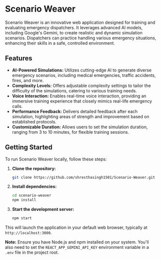 # Scenario Weaver

Scenario Weaver is an innovative web application designed for training and evaluating emergency dispatchers. It leverages advanced AI models, including Google's Gemini, to create realistic and dynamic simulation scenarios. Dispatchers can practice handling various emergency situations, enhancing their skills in a safe, controlled environment.

## Features

- **AI-Powered Simulations:** Utilizes cutting-edge AI to generate diverse emergency scenarios, including medical emergencies, traffic accidents, fires, and more.
- **Complexity Levels:** Offers adjustable complexity settings to tailor the difficulty of the simulations, catering to various training needs.
- **Voice Interaction:** Enables real-time voice interaction, providing an immersive training experience that closely mimics real-life emergency calls.
- **Performance Feedback:** Delivers detailed feedback after each simulation, highlighting areas of strength and improvement based on established protocols.
- **Customizable Duration:** Allows users to set the simulation duration, ranging from 3 to 10 minutes, for flexible training sessions.

## Getting Started

To run Scenario Weaver locally, follow these steps:

1. **Clone the repository:**
    ```bash
    git clone https://github.com/shresthasingh1501/Scenario-Weaver.git
    ```
2. **Install dependencies:**
    ```bash
    cd scenario-weaver
    npm install
    ```
3. **Start the development server:**
    ```bash
    npm start
    ```

This will launch the application in your default web browser, typically at `http://localhost:3000`.

**Note:** Ensure you have Node.js and npm installed on your system. You'll also need to set the `REACT_APP_GEMINI_API_KEY` environment variable in a `.env` file in the project root.
